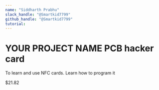 ```yaml
---
name: "Siddharth Prabhu"
slack_handle: "@Smartkid7799"
github_handle: "@Smartkid7799"
tutorial: 
---
```


# YOUR PROJECT NAME PCB hacker card

<!-- Describe your board in 2-3 sentences. What are you making? What will it do? -->
To learn and use NFC cards. Learn how to program it
<!-- How much is it going to cost? -->
$21.82
<!-- Tell us a little bit about your design process. What were some challenges? What helped? ***Totally optional*** -->

